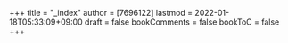 +++
title = "_index"
author = [7696122]
lastmod = 2022-01-18T05:33:09+09:00
draft = false
bookComments = false
bookToC = false
+++
